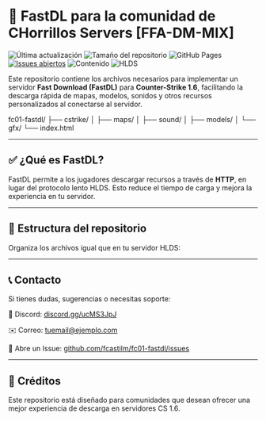 # 🎯 FastDL para la comunidad de CHorrillos Servers [FFA-DM-MIX]
 
![Última actualización](https://img.shields.io/github/last-commit/fcastilm/fc01-fastdl?label=Última%20actualización)
![Tamaño del repositorio](https://img.shields.io/github/repo-size/fcastilm/fc01-fastdl?label=Tamaño%20del%20repositorio)
![GitHub Pages](https://img.shields.io/badge/GitHub%20Pages-Activo-brightgreen)
[![Issues abiertos](http://isitmaintained.com/badge/open/fcastilm/fc01-fastdl.svg)](http://isitmaintained.com/project/fcastilm/fc01-fastdl?label=Issues%20abiertos)
![Contenido](https://img.shields.io/badge/Contenido-Maps%2C%20Models%2C%20Sounds-blue)
![HLDS](https://img.shields.io/badge/Optimizado%20para-REHLDS-yellow)


<!--
[![GitHub release (by tag)](https://img.shields.io/github/downloads/rehlds/ReHLDS/latest/total)](https://github.com/rehlds/ReHLDS/releases/latest)
[![GitHub release (by tag)](https://img.shields.io/github/downloads/fcastilm/fc01-fastdl/latest/total)](https://github.com/fcastilm/fc01-fastdl/releases/latest) 
![GitHub all releases](https://img.shields.io/github/downloads/fcastilm/fc01-fastdl/total) 
[![Percentage of issues still open](http://isitmaintained.com/badge/open/fcastilm/fc01-fastdl.svg)](http://isitmaintained.com/project/fcastilm/fc01-fastdl "Percentage of issues still open")
 -->
Este repositorio contiene los archivos necesarios para implementar un servidor **Fast Download (FastDL)** para **Counter-Strike 1.6**, facilitando la descarga rápida de mapas, modelos, sonidos y otros recursos personalizados al conectarse al servidor.

fc01-fastdl/
├── cstrike/
│   ├── maps/
│   ├── sound/
│   ├── models/
│   └── gfx/
└── index.html

 
---
 
## ✅ ¿Qué es FastDL?
 
FastDL permite a los jugadores descargar recursos a través de **HTTP**, en lugar del protocolo lento HLDS. Esto reduce el tiempo de carga y mejora la experiencia en tu servidor.
 
---
 
## 📂 Estructura del repositorio
 
Organiza los archivos igual que en tu servidor HLDS:

---

## 📞 Contacto
Si tienes dudas, sugerencias o necesitas soporte:


💬 Discord: [discord.gg/ucMS3JpJ](https://discord.gg/ucMS3JpJ)


✉️ Correo: tuemail@ejemplo.com


📁 Abre un Issue: [github.com/fcastilm/fc01-fastdl/issues](https://github.com/fcastilm/fc01-fastdl/issues)
<!--
---

## 🦜 Transportes LORO
Un agradecimiento para transportes loro y su gerente general Frank John Osco Balta Quiros Suarez

<!--![Imagen del proyecto](loro.jpg) 
<img src="loro.jpg" width="30%" height="auto" />
-->
---

## 🧠 Créditos
Este repositorio está diseñado para comunidades que desean ofrecer una mejor experiencia de descarga en servidores CS 1.6.
